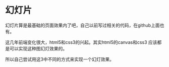 # 幻灯片

幻灯片算是最基础的页面效果内了吧，自己以前写过相关的代码，在github上面也有。

这几年前端变化很大，html5和css3的兴起。其实html5的canvas和css3 应该都是可以实现这种图幻灯效果的。

所以自己尝试用这3中不同的方式来实现一个幻灯效果。
